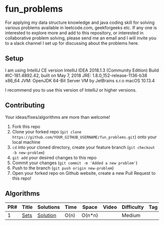 # fun_problems
For applying my data structure knowledge and java coding skill for solving various problems available in leetcode.com, geekforgeeks etc. If any one is interested to explore more and add to this repository, or interested in collaborative problem solving, please send me an email and I will invite you to a slack channel I set up for discussing about the problems here.

## Setup
I am using IntelliJ CE version 
IntelliJ IDEA 2018.1.3 (Community Edition)
Build #IC-181.4892.42, built on May 7, 2018
JRE: 1.8.0_152-release-1136-b38 x86_64
JVM: OpenJDK 64-Bit Server VM by JetBrains s.r.o
macOS 10.13.4

I recommend you to use this version of IntelliJ or higher versions.


## Contributing
Your ideas/fixes/algorithms are more than welcome!

1. Fork this repo
2. Clone your forked repo (`git clone https://github.com/YOUR_GITHUB_USERNAME/fun_problems.git`) onto your local machine
3. `cd` into your cloned directory, create your feature branch (`git checkout -b new-problem`)
4. `git add` your desired changes to this repo
5. Commit your changes (`git commit -m 'Added a new problem'`)
6. Push to the branch (`git push origin new-problem`)
7. Open your forked repo on Github website, create a new Pull Request to this repo!


## Algorithms

|  PR#  |      Title     |   Solutions   | Time          | Space         | Video  | Difficulty  | Tag                   
|-----|----------------|---------------|---------------|---------------|--------|-------------|-------------
|1|[Sets](https://leetcode.com/problems/subsets/)|[Solution](../master/src/main/java/com/rajasree/problems/set) | O(n) | O(n*n) | |Medium|
